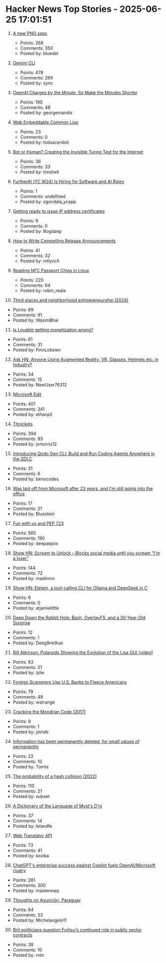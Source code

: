# Hacker News Top Stories - 2025-06-25 17:01:51

1. [A new PNG spec](https://www.programmax.net/articles/png-is-back/)
   - Points: 268
   - Comments: 350
   - Posted by: bluedel

2. [Gemini CLI](https://blog.google/technology/developers/introducing-gemini-cli-open-source-ai-agent/)
   - Points: 478
   - Comments: 269
   - Posted by: sync

3. [OpenAI Charges by the Minute, So Make the Minutes Shorter](https://george.mand.is/2025/06/openai-charges-by-the-minute-so-make-the-minutes-shorter/)
   - Points: 190
   - Comments: 48
   - Posted by: georgemandis

4. [Web Embeddable Common Lisp](https://turtleware.eu/static/paste/wecl-test-gl/main.html)
   - Points: 23
   - Comments: 0
   - Posted by: todsacerdoti

5. [Bot or Human? Creating the Invisible Turing Test for the Internet](https://research.roundtable.ai/proof-of-human/)
   - Points: 36
   - Comments: 33
   - Posted by: timshell

6. [FurtherAI (YC W24) Is Hiring for Software and AI Roles](https://www.ycombinator.com/companies/furtherai/jobs)
   - Points: 1
   - Comments: undefined
   - Posted by: sgondala_ycapp

7. [Getting ready to issue IP address certificates](https://community.letsencrypt.org/t/getting-ready-to-issue-ip-address-certificates/238777)
   - Points: 9
   - Comments: 0
   - Posted by: Bogdanp

8. [How to Write Compelling Release Announcements](https://refactoringenglish.com/chapters/release-announcements/)
   - Points: 41
   - Comments: 32
   - Posted by: mtlynch

9. [Reading NFC Passport Chips in Linux](https://shkspr.mobi/blog/2025/06/reading-nfc-passport-chips-in-linux/)
   - Points: 220
   - Comments: 64
   - Posted by: robin_reala

10. [Third places and neighborhood entrepreneurship (2024)](https://www.nber.org/papers/w32604)
   - Points: 69
   - Comments: 91
   - Posted by: WasimBhai

11. [Is Lovable getting monetization wrong?](https://getlago.substack.com/p/lovable-makes-60m-in-6-monthsbut)
   - Points: 61
   - Comments: 31
   - Posted by: FinnLobsien

12. [Ask HN: Anyone Using Augmented Reality, VR, Glasses, Helmets etc. in Industry?](undefined)
   - Points: 34
   - Comments: 15
   - Posted by: NewUser76312

13. [Microsoft Edit](https://github.com/microsoft/edit)
   - Points: 401
   - Comments: 241
   - Posted by: ethanpil

14. [Thnickels](https://thick-coins.net/?_bhlid=8a5736885893b7837e681aa73f890b9805a4673e)
   - Points: 394
   - Comments: 93
   - Posted by: jxmorris12

15. [Introducing Qodo Gen CLI: Build and Run Coding Agents Anywhere in the SDLC](https://www.qodo.ai/blog/introducing-qodo-gen-cli-build-run-and-automate-agents-anywhere-in-your-sdlc/)
   - Points: 31
   - Comments: 6
   - Posted by: benocodes

16. [Was laid off from Microsoft after 23 years, and I'm still going into the office](https://www.businessinsider.com/show-up-microsoft-office-layoffs-23-year-career-2025-6)
   - Points: 17
   - Comments: 21
   - Posted by: Bluestein

17. [Fun with uv and PEP 723](https://www.cottongeeks.com/articles/2025-06-24-fun-with-uv-and-pep-723)
   - Points: 565
   - Comments: 190
   - Posted by: deepakjois

18. [Show HN: Scream to Unlock – Blocks social media until you scream “I'm a loser”](undefined)
   - Points: 144
   - Comments: 72
   - Posted by: madinmo

19. [Show HN: Elelem, a tool-calling CLI for Ollama and DeepSeek in C](https://codeberg.org/politebot/elelem)
   - Points: 6
   - Comments: 0
   - Posted by: atjamielittle

20. [Deep Down the Rabbit Hole: Bash, OverlayFS, and a 30-Year-Old Surprise](https://sigma-star.at/blog/2025/06/deep-down-the-rabbit-hole-bash-overlayfs-and-a-30-year-old-surprise/)
   - Points: 12
   - Comments: 1
   - Posted by: Deeg9rie9usi

21. [Bill Atkinson: Polaroids Showing the Evolution of the Lisa GUI [video]](https://www.youtube.com/watch?v=Qg0mHFcB510)
   - Points: 83
   - Comments: 21
   - Posted by: zdw

22. [Foreign Scammers Use U.S. Banks to Fleece Americans](https://www.propublica.org/article/pig-butchering-scam-cybercrime-us-banks-money-laundering)
   - Points: 79
   - Comments: 49
   - Posted by: wstrange

23. [Cracking the Mondrian Code (2017)](https://www.thebeliever.net/logger/cracking-the-mondrian-code/)
   - Points: 9
   - Comments: 1
   - Posted by: jstrieb

24. [Information has been permanently deleted, for small values of permanently](https://devblogs.microsoft.com/oldnewthing/20250625-01/?p=111308)
   - Points: 22
   - Comments: 10
   - Posted by: Tomte

25. [The probability of a hash collision (2022)](https://kevingal.com/blog/collisions.html)
   - Points: 110
   - Comments: 21
   - Posted by: subset

26. [A Dictionary of the Language of Myst's D'ni](http://www.eldalamberon.com/dni_dict.htm)
   - Points: 37
   - Comments: 14
   - Posted by: lelandfe

27. [Web Translator API](https://developer.mozilla.org/en-US/docs/Web/API/Translator)
   - Points: 73
   - Comments: 41
   - Posted by: kozika

28. [ChatGPT's enterprise success against Copilot fuels OpenAI/Microsoft rivalry](https://www.bloomberg.com/news/articles/2025-06-24/chatgpt-vs-copilot-inside-the-openai-and-microsoft-rivalry)
   - Points: 281
   - Comments: 300
   - Posted by: mastermaq

29. [Thoughts on Asunción, Paraguay](https://cpsi.media/p/thoughts-on-asuncion-paraguay)
   - Points: 64
   - Comments: 33
   - Posted by: Michelangelo11

30. [Brit politicians question Fujitsu's continued role in public sector contracts](https://www.theregister.com/2025/06/25/fujitsu_public_sector_contracts/)
   - Points: 38
   - Comments: 10
   - Posted by: rntn

